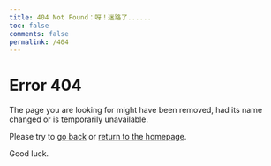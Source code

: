 ```yaml
---
title: 404 Not Found：呀！迷路了......
toc: false
comments: false
permalink: /404
---
```

<!DOCTYPE html>
<html>
    <head>
         <meta charset="UTF-8" />
         <title>看来你迷路了</title>
         <link href="stylesheet" type="text/css" href="style.css">
    </head>
    <body>
        <div class="noise"></div>
        <div class="overlay"></div>
        <div class="terminal">
            <h1>Error <span class="errorcode">404</span></h1>
            <p class="output">The page you are looking for might have been removed, had its name changed or is temporarily unavailable.</p>
            <p class="output">Please try to <a href="https://www.ccyh.xyz">go back</a> or <a href="https://www.ccyh.xyz">return to the homepage</a>.</p>
            <p class="output">Good luck.</p>
        </div>
	</body>
</html>

<!-- 
<script type="text/javascript" src="//qzonestyle.gtimg.cn/qzone/hybrid/app/404/search_children.js" homePageName="返回博客首页" homePageUrl="https://www.ccyh.xyz"></script>
 -->